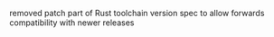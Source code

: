 removed patch part of Rust toolchain version spec to allow forwards compatibility with newer releases
